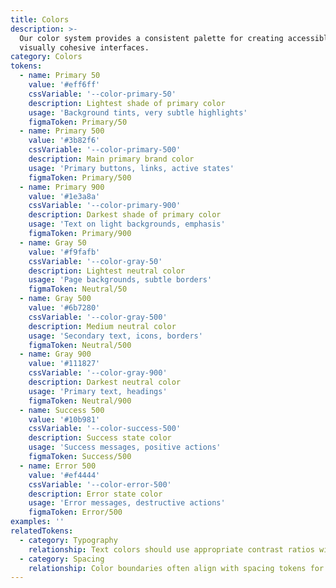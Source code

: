 ```yaml
---
title: Colors
description: >-
  Our color system provides a consistent palette for creating accessible and
  visually cohesive interfaces.
category: Colors
tokens:
  - name: Primary 50
    value: '#eff6ff'
    cssVariable: '--color-primary-50'
    description: Lightest shade of primary color
    usage: 'Background tints, very subtle highlights'
    figmaToken: Primary/50
  - name: Primary 500
    value: '#3b82f6'
    cssVariable: '--color-primary-500'
    description: Main primary brand color
    usage: 'Primary buttons, links, active states'
    figmaToken: Primary/500
  - name: Primary 900
    value: '#1e3a8a'
    cssVariable: '--color-primary-900'
    description: Darkest shade of primary color
    usage: 'Text on light backgrounds, emphasis'
    figmaToken: Primary/900
  - name: Gray 50
    value: '#f9fafb'
    cssVariable: '--color-gray-50'
    description: Lightest neutral color
    usage: 'Page backgrounds, subtle borders'
    figmaToken: Neutral/50
  - name: Gray 500
    value: '#6b7280'
    cssVariable: '--color-gray-500'
    description: Medium neutral color
    usage: 'Secondary text, icons, borders'
    figmaToken: Neutral/500
  - name: Gray 900
    value: '#111827'
    cssVariable: '--color-gray-900'
    description: Darkest neutral color
    usage: 'Primary text, headings'
    figmaToken: Neutral/900
  - name: Success 500
    value: '#10b981'
    cssVariable: '--color-success-500'
    description: Success state color
    usage: 'Success messages, positive actions'
    figmaToken: Success/500
  - name: Error 500
    value: '#ef4444'
    cssVariable: '--color-error-500'
    description: Error state color
    usage: 'Error messages, destructive actions'
    figmaToken: Error/500
examples: ''
relatedTokens:
  - category: Typography
    relationship: Text colors should use appropriate contrast ratios with background colors
  - category: Spacing
    relationship: Color boundaries often align with spacing tokens for visual consistency
---
```


